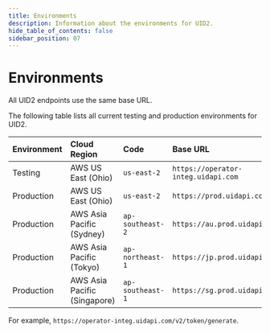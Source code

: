 ```yaml
---
title: Environments
description: Information about the environments for UID2.
hide_table_of_contents: false
sidebar_position: 07
---
```


# Environments

All UID2 endpoints use the same base URL.

The following table lists all current testing and production environments for UID2.

| Environment | Cloud Region | Code | Base URL |
| :--- | :--- | :--- | :--- |
| Testing | AWS US East (Ohio) | `us-east-2` | `https://operator-integ.uidapi.com` |
| Production | AWS US East (Ohio) | `us-east-2` | `https://prod.uidapi.com` |
| Production| AWS Asia Pacific (Sydney) | `ap-southeast-2` | `https://au.prod.uidapi.com` |
| Production | AWS Asia Pacific (Tokyo) | `ap-northeast-1` | `https://jp.prod.uidapi.com` |
| Production | AWS Asia Pacific (Singapore) | `ap-southeast-1` | `https://sg.prod.uidapi.com` |

For example, `https://operator-integ.uidapi.com/v2/token/generate`.
